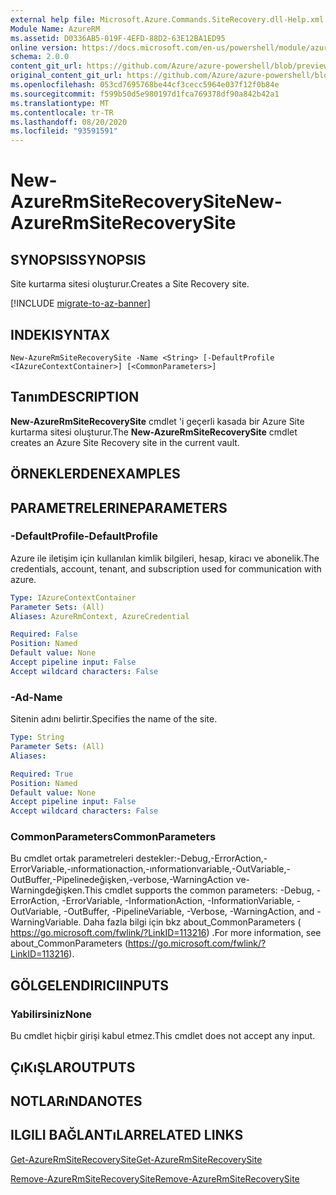 ```yaml
---
external help file: Microsoft.Azure.Commands.SiteRecovery.dll-Help.xml
Module Name: AzureRM
ms.assetid: D0336AB5-019F-4EFD-88D2-63E12BA1ED95
online version: https://docs.microsoft.com/en-us/powershell/module/azurerm.siterecovery/new-azurermsiterecoverysite
schema: 2.0.0
content_git_url: https://github.com/Azure/azure-powershell/blob/preview/src/ResourceManager/SiteRecovery/Commands.SiteRecovery/help/New-AzureRmSiteRecoverySite.md
original_content_git_url: https://github.com/Azure/azure-powershell/blob/preview/src/ResourceManager/SiteRecovery/Commands.SiteRecovery/help/New-AzureRmSiteRecoverySite.md
ms.openlocfilehash: 053cd7695768be44cf3cecc5964e037f12f0b84e
ms.sourcegitcommit: f599b50d5e980197d1fca769378df90a842b42a1
ms.translationtype: MT
ms.contentlocale: tr-TR
ms.lasthandoff: 08/20/2020
ms.locfileid: "93591591"
---
```

# <span data-ttu-id="6004c-101">New-AzureRmSiteRecoverySite</span><span class="sxs-lookup"><span data-stu-id="6004c-101">New-AzureRmSiteRecoverySite</span></span>

## <span data-ttu-id="6004c-102">SYNOPSIS</span><span class="sxs-lookup"><span data-stu-id="6004c-102">SYNOPSIS</span></span>
<span data-ttu-id="6004c-103">Site kurtarma sitesi oluşturur.</span><span class="sxs-lookup"><span data-stu-id="6004c-103">Creates a Site Recovery site.</span></span>

[!INCLUDE [migrate-to-az-banner](../../includes/migrate-to-az-banner.md)]

## <span data-ttu-id="6004c-104">INDEKI</span><span class="sxs-lookup"><span data-stu-id="6004c-104">SYNTAX</span></span>

```
New-AzureRmSiteRecoverySite -Name <String> [-DefaultProfile <IAzureContextContainer>] [<CommonParameters>]
```

## <span data-ttu-id="6004c-105">Tanım</span><span class="sxs-lookup"><span data-stu-id="6004c-105">DESCRIPTION</span></span>
<span data-ttu-id="6004c-106">**New-AzureRmSiteRecoverySite** cmdlet 'i geçerli kasada bir Azure Site kurtarma sitesi oluşturur.</span><span class="sxs-lookup"><span data-stu-id="6004c-106">The **New-AzureRmSiteRecoverySite** cmdlet creates an Azure Site Recovery site in the current vault.</span></span>

## <span data-ttu-id="6004c-107">ÖRNEKLERDEN</span><span class="sxs-lookup"><span data-stu-id="6004c-107">EXAMPLES</span></span>

## <span data-ttu-id="6004c-108">PARAMETRELERINE</span><span class="sxs-lookup"><span data-stu-id="6004c-108">PARAMETERS</span></span>

### <span data-ttu-id="6004c-109">-DefaultProfile</span><span class="sxs-lookup"><span data-stu-id="6004c-109">-DefaultProfile</span></span>
<span data-ttu-id="6004c-110">Azure ile iletişim için kullanılan kimlik bilgileri, hesap, kiracı ve abonelik.</span><span class="sxs-lookup"><span data-stu-id="6004c-110">The credentials, account, tenant, and subscription used for communication with azure.</span></span>

```yaml
Type: IAzureContextContainer
Parameter Sets: (All)
Aliases: AzureRmContext, AzureCredential

Required: False
Position: Named
Default value: None
Accept pipeline input: False
Accept wildcard characters: False
```

### <span data-ttu-id="6004c-111">-Ad</span><span class="sxs-lookup"><span data-stu-id="6004c-111">-Name</span></span>
<span data-ttu-id="6004c-112">Sitenin adını belirtir.</span><span class="sxs-lookup"><span data-stu-id="6004c-112">Specifies the name of the site.</span></span>

```yaml
Type: String
Parameter Sets: (All)
Aliases: 

Required: True
Position: Named
Default value: None
Accept pipeline input: False
Accept wildcard characters: False
```

### <span data-ttu-id="6004c-113">CommonParameters</span><span class="sxs-lookup"><span data-stu-id="6004c-113">CommonParameters</span></span>
<span data-ttu-id="6004c-114">Bu cmdlet ortak parametreleri destekler:-Debug,-ErrorAction,-ErrorVariable,-ınformationaction,-ınformationvariable,-OutVariable,-OutBuffer,-Pipelinedeğişken,-verbose,-WarningAction ve-Warningdeğişken.</span><span class="sxs-lookup"><span data-stu-id="6004c-114">This cmdlet supports the common parameters: -Debug, -ErrorAction, -ErrorVariable, -InformationAction, -InformationVariable, -OutVariable, -OutBuffer, -PipelineVariable, -Verbose, -WarningAction, and -WarningVariable.</span></span> <span data-ttu-id="6004c-115">Daha fazla bilgi için bkz about_CommonParameters ( https://go.microsoft.com/fwlink/?LinkID=113216) .</span><span class="sxs-lookup"><span data-stu-id="6004c-115">For more information, see about_CommonParameters (https://go.microsoft.com/fwlink/?LinkID=113216).</span></span>

## <span data-ttu-id="6004c-116">GÖLGELENDIRICI</span><span class="sxs-lookup"><span data-stu-id="6004c-116">INPUTS</span></span>

### <span data-ttu-id="6004c-117">Yabilirsiniz</span><span class="sxs-lookup"><span data-stu-id="6004c-117">None</span></span>
<span data-ttu-id="6004c-118">Bu cmdlet hiçbir girişi kabul etmez.</span><span class="sxs-lookup"><span data-stu-id="6004c-118">This cmdlet does not accept any input.</span></span>

## <span data-ttu-id="6004c-119">ÇıKıŞLAR</span><span class="sxs-lookup"><span data-stu-id="6004c-119">OUTPUTS</span></span>

## <span data-ttu-id="6004c-120">NOTLARıNDA</span><span class="sxs-lookup"><span data-stu-id="6004c-120">NOTES</span></span>

## <span data-ttu-id="6004c-121">ILGILI BAĞLANTıLAR</span><span class="sxs-lookup"><span data-stu-id="6004c-121">RELATED LINKS</span></span>

[<span data-ttu-id="6004c-122">Get-AzureRmSiteRecoverySite</span><span class="sxs-lookup"><span data-stu-id="6004c-122">Get-AzureRmSiteRecoverySite</span></span>](./Get-AzureRmSiteRecoverySite.md)

[<span data-ttu-id="6004c-123">Remove-AzureRmSiteRecoverySite</span><span class="sxs-lookup"><span data-stu-id="6004c-123">Remove-AzureRmSiteRecoverySite</span></span>](./Remove-AzureRmSiteRecoverySite.md)

